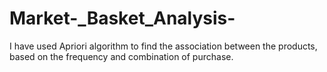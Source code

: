 # Market-_Basket_Analysis-
I have used Apriori algorithm to find the association between the products, based on the frequency and combination of purchase.
